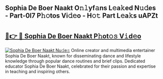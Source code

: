 ## Sophia De Boer Naakt O𝚗𝚕yf𝚊ns L𝚎a𝚔ed N𝚞𝚍es - Part-0l7 P𝚑𝚘tos Vi𝚍𝚎o - H𝚘𝚝 Part L𝚎a𝚔s uAPZt

# <h2><a href="http://kfdb788.oniu.top/?m=Sophia+De+Boer+Naakt">🔗👉 🔴 Sophia De Boer Naakt P𝚑ot𝚘𝚜 V𝚒d𝚎o</a></h2>

[![Sophia De Boer Naakt Nu𝚍e𝚜](https://i.imgur.com/0qMVB7G.gif)](http://kfdb788.oniu.top/?m=Sophia+De+Boer+Naakt)
Online creator and multimedia entertainer Sophia De Boer Naakt, known for disseminating dance and lifestyle knowledge through popular dance routines and brief clips. Dedicated educator Sophia De Boer Naakt, celebrated for their passion and expertise in teaching and inspiring others.  
